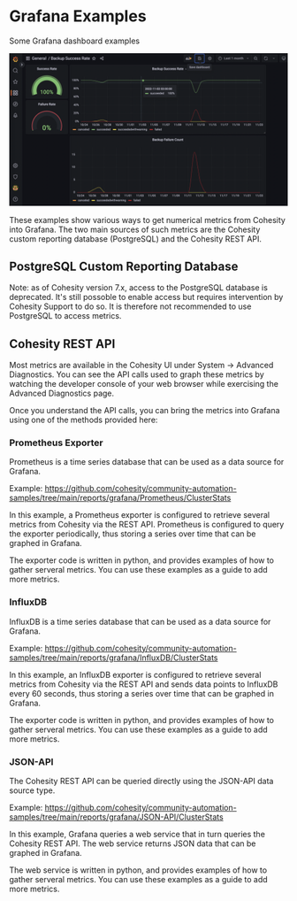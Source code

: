 # Grafana Examples

Some Grafana dashboard examples

![dashboard](../../images/BackupSuccessRate.png)

These examples show various ways to get numerical metrics from Cohesity into Grafana. The two main sources of such metrics are the Cohesity custom reporting database (PostgreSQL) and the Cohesity REST API.

## PostgreSQL Custom Reporting Database

Note: as of Cohesity version 7.x, access to the PostgreSQL database is deprecated. It's still possoble to enable access but requires intervention by Cohesity Support to do so. It is therefore not recommended to use PostgreSQL to access metrics.

## Cohesity REST API

Most metrics are available in the Cohesity UI under System -> Advanced Diagnostics. You can see the API calls used to graph these metrics by watching the developer console of your web browser while exercising the Advanced Diagnostics page.

Once you understand the API calls, you can bring the metrics into Grafana using one of the methods provided here:

### Prometheus Exporter

Prometheus is a time series database that can be used as a data source for Grafana.

Example: <https://github.com/cohesity/community-automation-samples/tree/main/reports/grafana/Prometheus/ClusterStats>

In this example, a Prometheus exporter is configured to retrieve several metrics from Cohesity via the REST API. Prometheus is configured to query the exporter periodically, thus storing a series over time that can be graphed in Grafana.

The exporter code is written in python, and provides examples of how to gather serveral metrics. You can use these examples as a guide to add more metrics.

### InfluxDB

InfluxDB is a time series database that can be used as a data source for Grafana.

Example: <https://github.com/cohesity/community-automation-samples/tree/main/reports/grafana/InfluxDB/ClusterStats>

In this example, an InfluxDB exporter is configured to retrieve several metrics from Cohesity via the REST API and sends data points to InfluxDB every 60 seconds, thus storing a series over time that can be graphed in Grafana.

The exporter code is written in python, and provides examples of how to gather serveral metrics. You can use these examples as a guide to add more metrics.

### JSON-API

The Cohesity REST API can be queried directly using the JSON-API data source type.

Example: <https://github.com/cohesity/community-automation-samples/tree/main/reports/grafana/JSON-API/ClusterStats>

In this example, Grafana queries a web service that in turn queries the Cohesity REST API. The web service returns JSON data that can be graphed in Grafana.

The web service is written in python, and provides examples of how to gather serveral metrics. You can use these examples as a guide to add more metrics.
